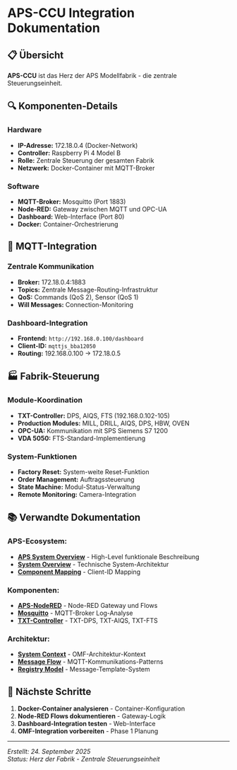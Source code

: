 # APS-CCU Integration Dokumentation

## 📋 Übersicht

**APS-CCU** ist das Herz der APS Modellfabrik - die zentrale Steuerungseinheit.

## 🔍 Komponenten-Details

### **Hardware**
- **IP-Adresse:** 172.18.0.4 (Docker-Network)
- **Controller:** Raspberry Pi 4 Model B
- **Rolle:** Zentrale Steuerung der gesamten Fabrik
- **Netzwerk:** Docker-Container mit MQTT-Broker

### **Software**
- **MQTT-Broker:** Mosquitto (Port 1883)
- **Node-RED:** Gateway zwischen MQTT und OPC-UA
- **Dashboard:** Web-Interface (Port 80)
- **Docker:** Container-Orchestrierung

## 🔗 MQTT-Integration

### **Zentrale Kommunikation**
- **Broker:** 172.18.0.4:1883
- **Topics:** Zentrale Message-Routing-Infrastruktur
- **QoS:** Commands (QoS 2), Sensor (QoS 1)
- **Will Messages:** Connection-Monitoring

### **Dashboard-Integration**
- **Frontend:** `http://192.168.0.100/dashboard`
- **Client-ID:** `mqttjs_bba12050`
- **Routing:** 192.168.0.100 → 172.18.0.5

## 🏭 Fabrik-Steuerung

### **Module-Koordination**
- **TXT-Controller:** DPS, AIQS, FTS (192.168.0.102-105)
- **Production Modules:** MILL, DRILL, AIQS, DPS, HBW, OVEN
- **OPC-UA:** Kommunikation mit SPS Siemens S7 1200
- **VDA 5050:** FTS-Standard-Implementierung

### **System-Funktionen**
- **Factory Reset:** System-weite Reset-Funktion
- **Order Management:** Auftragssteuerung
- **State Machine:** Modul-Status-Verwaltung
- **Remote Monitoring:** Camera-Integration

## 📚 Verwandte Dokumentation

### **APS-Ecosystem:**
- **[APS System Overview](../APS-Ecosystem/aps-system-overview.md)** - High-Level funktionale Beschreibung
- **[System Overview](../APS-Ecosystem/system-overview.md)** - Technische System-Architektur
- **[Component Mapping](../APS-Ecosystem/component-mapping.md)** - Client-ID Mapping

### **Komponenten:**
- **[APS-NodeRED](../APS-NodeRED/README.md)** - Node-RED Gateway und Flows
- **[Mosquitto](../mosquitto/README.md)** - MQTT-Broker Log-Analyse
- **[TXT-Controller](../TXT-*/README.md)** - TXT-DPS, TXT-AIQS, TXT-FTS

### **Architektur:**
- **[System Context](../../02-architecture/system-context.md)** - OMF-Architektur-Kontext
- **[Message Flow](../../02-architecture/message-flow.md)** - MQTT-Kommunikations-Patterns
- **[Registry Model](../../02-architecture/registry-model.md)** - Message-Template-System

## 🚀 Nächste Schritte

1. **Docker-Container analysieren** - Container-Konfiguration
2. **Node-RED Flows dokumentieren** - Gateway-Logik
3. **Dashboard-Integration testen** - Web-Interface
4. **OMF-Integration vorbereiten** - Phase 1 Planung

---

*Erstellt: 24. September 2025*  
*Status: Herz der Fabrik - Zentrale Steuerungseinheit*